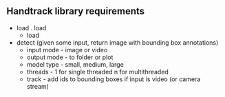 ## Handtrack library requirements

- load . load 
  - load 
- detect (given some input, return image with bounding box annotations)
  - input mode - image or video
  - output mode - to folder or plot
  - model type - small, medium, large 
  - threads - 1 for single threaded n for multithreaded
  - track - add ids to bounding boxes if input is video (or camera stream)